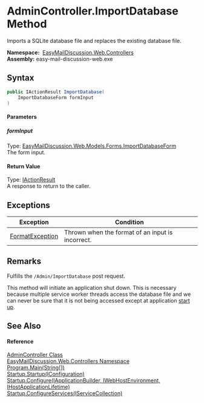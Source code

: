 AdminController.ImportDatabase Method
=====================================
Imports a SQLite database file and replaces the existing database file.

  **Namespace:**  [EasyMailDiscussion.Web.Controllers][1]  
  **Assembly:** easy-mail-discussion-web.exe

Syntax
------

```csharp
public IActionResult ImportDatabase(
	ImportDatabaseForm formInput
)
```

#### Parameters

##### *formInput*
Type: [EasyMailDiscussion.Web.Models.Forms.ImportDatabaseForm][2]  
 The form input.

#### Return Value
Type: [IActionResult][3]  
 A response to return to the caller. 

Exceptions
----------

| Exception            | Condition                                        |
| -------------------- | ------------------------------------------------ |
| [FormatException][4] | Thrown when the format of an input is incorrect. |


Remarks
-------

Fulfills the `/Admin/ImportDatabase` post request.

This method will initiate an application shut down. This is necessary because multiple service worker threads access the database file and we can never be sure that it is not being accessed except at application [start up][5].


See Also
--------

#### Reference
[AdminController Class][6]  
[EasyMailDiscussion.Web.Controllers Namespace][1]  
[Program.Main(String[])][7]  
[Startup.Startup(IConfiguration)][5]  
[Startup.Configure(IApplicationBuilder, IWebHostEnvironment, IHostApplicationLifetime)][8]  
[Startup.ConfigureServices(IServiceCollection)][9]  

[1]: ../README.md
[2]: ../../EasyMailDiscussion.Web.Models.Forms/ImportDatabaseForm/README.md
[3]: https://docs.microsoft.com/dotnet/api/microsoft.aspnetcore.mvc.iactionresult
[4]: https://docs.microsoft.com/dotnet/api/system.formatexception
[5]: ../../EasyMailDiscussion.Web/Startup/_ctor.md
[6]: README.md
[7]: ../../EasyMailDiscussion.Web/Program/Main.md
[8]: ../../EasyMailDiscussion.Web/Startup/Configure.md
[9]: ../../EasyMailDiscussion.Web/Startup/ConfigureServices.md